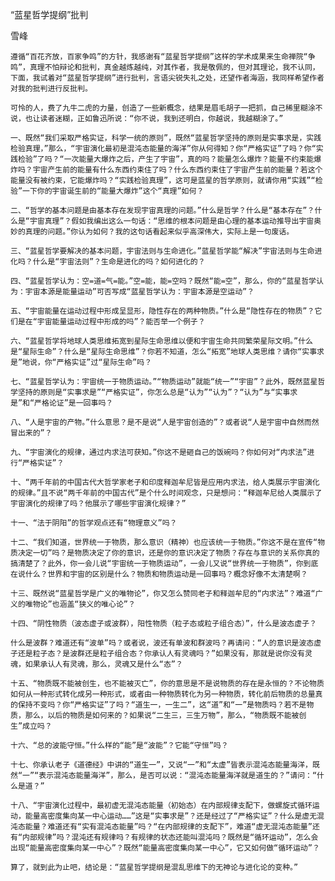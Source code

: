 “蓝星哲学提纲”批判

雪峰


    遵循“百花齐放，百家争鸣”的方针，我感谢有“蓝星哲学提纲”这样的学术成果来生命禅院“争鸣”，真理不怕辩论和批判，真金越炼越纯，对其作者，我是敬佩的，但对其理论，我不认同，下面，我试着对“蓝星哲学提纲”进行批判，言语尖锐失礼之处，还望作者海涵，我同样希望作者对我的批判进行反批判。

    可怜的人，费了九牛二虎的力量，创造了一些新概念，结果是眉毛胡子一把抓，自己稀里糊涂不说，也让读者迷糊，正如鲁迅所说：“你不说，我到还明白，你越说，我越糊涂了。”

    一、既然“我们采取严格实证，科学一统的原则”，既然“蓝星哲学坚持的原则是实事求是，实践检验真理，”那么，“宇宙演化最初是混沌态能量的海洋”你从何得知？你“严格实证”了吗？你“实践检验”了吗？“一次能量大爆炸之后，产生了宇宙”，真的吗？能量怎么爆炸？能量不约束能爆炸吗？宇宙产生前的能量有什么东西约束住了吗？什么东西约束住了宇宙产生前的能量？若这个能量没有被约束，它能爆炸吗？“实践检验真理”，这可是蓝星的哲学原则，就请你用“实践”“检验”一下你的宇宙诞生前的“能量大爆炸”这个“真理”如何？

    二、“哲学的基本问题是由基本存在发现宇宙真理的问题。”什么是哲学？什么是“基本存在”？什么是“宇宙真理”？假如我编出这么一句话：“思维的根本问题是由心理的基本运动推导出宇宙奥妙的真理的问题。”你认为如何？我的这句话看起来似乎高深伟大，实际上是一句废话。

    三、“蓝星哲学要解决的基本问题，宇宙法则与生命进化。”蓝星哲学能“解决”宇宙法则与生命进化吗？什么是“宇宙法则”？生命是进化的吗？如何进化的？

    四、“蓝星哲学认为：空=道=气=能。”空=能，能=空吗？既然“能=空”，那么，你的“蓝星哲学认为：宇宙本源是能量运动”可否写成“蓝星哲学认为：宇宙本源是空运动”？

    五、“宇宙能量在运动过程中形成呈显形，隐性存在的两种物质。”什么是“隐性存在的物质”？它们是在“宇宙能量运动过程中形成的吗”？能否举一个例子？

    六、“蓝星哲学将地球人类思维拓宽到星际生命思维以便和宇宙生命共同繁荣星际文明。”什么是“星际生命”？什么是“星际生命思维”？你若不知道，怎么“拓宽”地球人类思维？请你“实事求是”地说，你“严格实证”过“星际生命”吗？

    七、“蓝星哲学认为：宇宙统一于物质运动。”“物质运动”就能“统一”“宇宙”？此外，既然蓝星哲学坚持的原则是“实事求是”“严格实证”，你怎么总是“认为”“认为”？“认为”与“实事求是”和“严格论证”是一回事吗？

    八、“人是宇宙的产物。”什么意思？是不是说“人是宇宙创造的”？或者说“人是宇宙中自然而然冒出来的”？

    九、“宇宙演化的规律，通过内求法可获知。”你这不是砸自己的饭碗吗？你如何对“内求法”进行“严格实证”？

    十、“两千年前的中国古代大哲学家老子和印度释迦牟尼皆是应用内求法，给人类展示宇宙演化的规律。”且不说“两千年前的中国古代”是个什么时间观念，只是想问：“释迦牟尼给人类展示了宇宙演化的规律了吗？他展示了哪些宇宙演化规律？”

    十一、“法于阴阳”的哲学观点还有“物理意义”吗？

    十二、“我们知道，世界统一于物质，那么意识（精神）也应该统一于物质。”你这不是在宣传“物质决定一切”吗？是物质决定了你的意识，还是你的意识决定了物质？存在与意识的关系你真的搞清楚了？此外，你一会儿说“宇宙统一于物质运动”，一会儿又说“世界统一于物质”，你到底在说什么？世界和宇宙的区别是什么？物质和物质运动是一回事吗？概念好像不太清楚啊？

    十三、既然说“蓝星哲学是广义的唯物论”，你又怎么赞同老子和释迦牟尼的“内求法”？难道“广义的唯物论”也涵盖“狭义的唯心论”？

    十四、“阴性物质（波态虚子或波群），阳性物质（粒子态或粒子组合态）”，什么是波态虚子？

    什么是波群？难道还有“波单”吗？或者说，波还有单波和群波吗？再请问：“人的意识是波态虚子还是粒子态？是波群还是粒子组合态？你承认人有灵魂吗？”如果没有，那就是说你没有灵魂，如果承认人有灵魂，那么，灵魂又是什么“态”？

    十五、“物质既不能被创生，也不能被灭亡”，你的意思是不是说物质的存在是永恒的？不论物质如何从一种形式转化成另一种形式，或者由一种物质转化为另一种物质，转化前后物质的总量真的保持不变吗？你“严格实证”了吗？“道生一，一生二”，这“道”和“一”是物质吗？若不是物质，那么，以后的物质是如何来的？如果说“二生三，三生万物”，那么，“物质既不能被创生”成立吗？

    十六、“总的波能守恒。”什么样的“能”是“波能”？它能“守恒”吗？

    十七、你承认老子《道德经》中讲的“道生一”，又说“一”和“太虚”皆表示混沌态能量海洋，既然“一”“表示混沌态能量海洋”，那么，是否可以说：“混沌态能量海洋就是道生的？”请问：“什么是道？”

    十八、“宇宙演化过程中，最初虚无混沌态能量（初始态）在内部规律支配下，做螺旋式循环运动，能量高密度集向某一中心运动……”这是“实事求是”？还是经过了“严格实证”？什么是虚无混沌态能量？难道还有“实有混沌态能量”吗？“在内部规律的支配下”，难道“虚无混沌态能量”还有“内部规律”吗？混沌还有规律吗？有规律的状态还能叫混沌吗？既然是“循环运动”，怎么会出现“能量高密度集向某一中心”？既然“能量高密度集向某一中心”，它又如何做“循环运动”？

    算了，就到此为止吧，结论是：“蓝星哲学提纲是混乱思维下的无神论与进化论的变种。”



